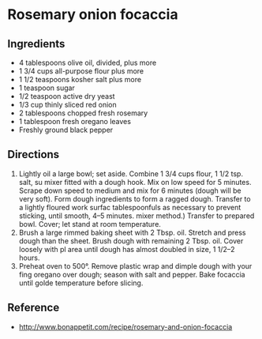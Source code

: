 # Rosemary onion focaccia

## Ingredients

* 4 tablespoons olive oil, divided, plus more
* 1 3/4 cups all-purpose flour plus more
* 1 1/2 teaspoons kosher salt plus more
* 1 teaspoon sugar
* 1/2 teaspoon active dry yeast
* 1/3 cup thinly sliced red onion
* 2 tablespoons chopped fresh rosemary
* 1 tablespoon fresh oregano leaves
* Freshly ground black pepper

## Directions

1. Lightly oil a large bowl; set aside. Combine 1 3/4 cups flour, 1 1/2 tsp. salt, su mixer fitted with a dough hook. Mix on low speed for 5 minutes. Scrape down speed to medium and mix for 6 minutes (dough will be very soft). Form dough ingredients to form a ragged dough. Transfer to a lightly floured work surfac tablespoonfuls as necessary to prevent sticking, until smooth, 4–5 minutes. mixer method.) Transfer to prepared bowl. Cover; let stand at room temperature.
2. Brush a large rimmed baking sheet with 2 Tbsp. oil. Stretch and press dough than the sheet. Brush dough with remaining 2 Tbsp. oil. Cover loosely with pl area until dough has almost doubled in size, 1 1/2–2 hours.
3. Preheat oven to 500°. Remove plastic wrap and dimple dough with your fing oregano over dough; season with salt and pepper. Bake focaccia until golde temperature before slicing.

## Reference

* <http://www.bonappetit.com/recipe/rosemary-and-onion-focaccia>
